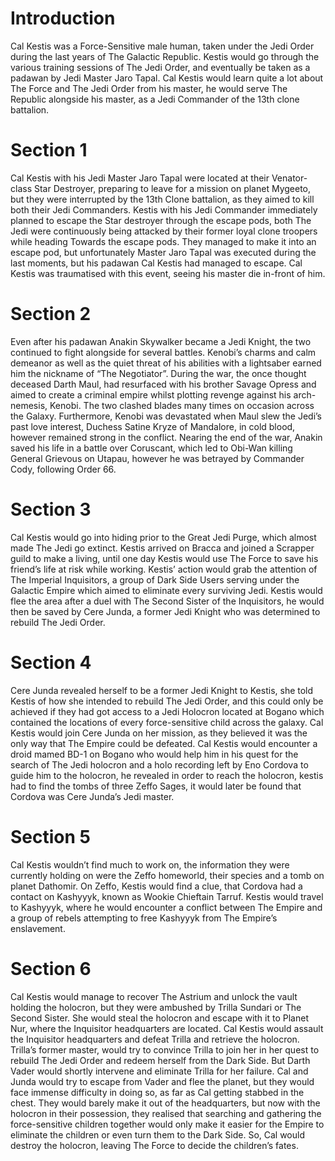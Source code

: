 # Introduction

Cal Kestis was a Force-Sensitive male human, taken under the Jedi Order during the last years of The Galactic Republic.
Kestis would go through the various training sessions of The Jedi Order, and eventually be taken as a padawan by Jedi Master Jaro Tapal.
Cal Kestis would learn quite a lot about The Force and The Jedi Order from his master, he would serve The Republic alongside his master, as a Jedi Commander of the 13th clone battalion.

# Section 1

Cal Kestis with his Jedi Master Jaro Tapal were located at their Venator-class Star Destroyer, preparing to leave for a mission on planet Mygeeto, but they were interrupted by the 13th Clone battalion, as they aimed to kill both their Jedi Commanders.
Kestis with his Jedi Commander immediately planned to escape the Star destroyer through the escape pods, both The Jedi were continuously being attacked by their former loyal clone troopers while heading Towards the escape pods.
They managed to make it into an escape pod, but unfortunately Master Jaro Tapal was executed during the last moments, but his padawan Cal Kestis had managed to escape.
Cal Kestis was traumatised with this event, seeing his master die in-front of him.

# Section 2

Even after his padawan Anakin Skywalker became a Jedi Knight, the two continued to fight alongside for several battles.
Kenobi’s charms and calm demeanor as well as the quiet threat of his abilities with a lightsaber earned him the nickname of “The Negotiator”.
During the war, the once thought deceased Darth Maul, had resurfaced with his brother Savage Opress and aimed to create a criminal empire whilst plotting revenge against his arch-nemesis, Kenobi.
The two clashed blades many times on occasion across the Galaxy.
Furthermore, Kenobi was devastated when Maul slew the Jedi’s past love interest, Duchess Satine Kryze of Mandalore, in cold blood, however remained strong in the conflict.
Nearing the end of the war, Anakin saved his life in a battle over Coruscant, which led to Obi-Wan killing General Grievous on Utapau, however he was betrayed by Commander Cody, following Order 66.

# Section 3

Cal Kestis would go into hiding prior to the Great Jedi Purge, which almost made The Jedi go extinct.
Kestis arrived on Bracca and joined a Scrapper guild to make a living, until one day Kestis would use The Force to save his friend’s life at risk while working.
Kestis’ action would grab the attention of The Imperial Inquisitors, a group of Dark Side Users serving under the Galactic Empire which aimed to eliminate every surviving Jedi.
Kestis would flee the area after a duel with The Second Sister of the Inquisitors, he would then be saved by Cere Junda, a former Jedi Knight who was determined to rebuild The Jedi Order.

# Section 4

Cere Junda revealed herself to be a former Jedi Knight to Kestis, she told Kestis of how she intended to rebuild The Jedi Order, and this could only be achieved if they had got access to a Jedi Holocron located at Bogano which contained the locations of every force-sensitive child across the galaxy.
Cal Kestis would join Cere Junda on her mission, as they believed it was the only way that The Empire could be defeated.
Cal Kestis would encounter a droid mamed BD-1 on Bogano who would help him in his quest for the search of The Jedi holocron and a holo recording left by Eno Cordova to guide him to the holocron, he revealed in order to reach the holocron, kestis had to find the tombs of three Zeffo Sages, it would later be found that Cordova was Cere Junda’s Jedi master.

# Section 5

Cal Kestis wouldn’t find much to work on, the information they were currently holding on were the Zeffo homeworld, their species and a tomb on planet Dathomir.
On Zeffo, Kestis would find a clue, that Cordova had a contact on Kashyyyk, known as Wookie Chieftain Tarruf.
Kestis would travel to Kashyyyk, where he would encounter a conflict between The Empire and a group of rebels attempting to free Kashyyyk from The Empire’s enslavement.

# Section 6

Cal Kestis would manage to recover The Astrium and unlock the vault holding the holocron, but they were ambushed by Trilla Sundari or The Second Sister.
She would steal the holocron and escape with it to Planet Nur, where the Inquisitor headquarters are located.
Cal Kestis would assault the Inquisitor headquarters and defeat Trilla and retrieve the holocron.
Trilla’s former master, would try to convince Trilla to join her in her quest to rebuild The Jedi Order and redeem herself from the Dark Side.
But Darth Vader would shortly intervene and eliminate Trilla for her failure.
Cal and Junda would try to escape from Vader and flee the planet, but they would face immense difficulty in doing so, as far as Cal getting stabbed in the chest.
They would barely make it out of the headquarters, but now with the holocron in their possession, they realised that searching and gathering the force-sensitive children together would only make it easier for the Empire to eliminate the children or even turn them to the Dark Side.
So, Cal would destroy the holocron, leaving The Force to decide the children’s fates.
